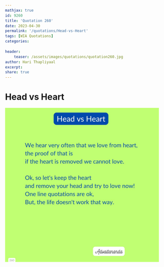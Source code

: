 ```yaml
---
mathjax: true
id: 9260
title: 'Quotation 260'
date: 2023-04-30
permalink: '/quotations/Head-vs-Heart'
tags: [WIA Quotations] 
categories: 

header:
    teaser: /assets/images/quotations/quotation260.jpg
author: Hari Thapliyaal 
excerpt:
share: true 
---
```


# Head vs Heart

![Head vs Heart](/assets/images/quotations/quotation260.jpg)
